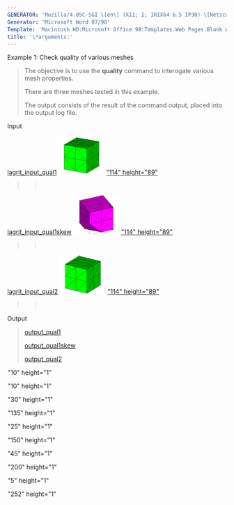 ```yaml
---
GENERATOR: 'Mozilla/4.05C-SGI \[en\] (X11; I; IRIX64 6.5 IP30) \[Netscape\]'
Generator: 'Microsoft Word 97/98'
Template: 'Macintosh HD:Microsoft Office 98:Templates:Web Pages:Blank Web Page'
title: '\*arguments:'
---
```


Example 1: Check quality of various meshes

> The objective is to use the **quality** command to interogate various
> mesh properties.
>
> There are three meshes tested in this example.
>
> The output consists of the result of the command output, placed into
> the output log file.

Input

[lagrit\_input\_qual1![](image/qual1_tn.gif)"114"
height="89"](../input_output/lagrit_input_qual1)

> >  

[lagrit\_input\_qual1skew![](image/qua11skew_tn.gif)"114"
height="89"](../input_output/lagrit_input_qual1skew)

> >  

[lagrit\_input\_qual2![](image/qual2_tn.gif)"114"
height="89"](../input_output/lagrit_input_qual2)

> >  

Output

> [output\_qual1](../input_output/output_qual1)
>
> [output\_qual1skew](../input_output/output_qual1skew)
>
> [output\_qual2](../input_output/output_qual2)

![](transparent.gif)"10" height="1"

![](transparent.gif)"10" height="1"

![](transparent.gif)"30" height="1"

![](transparent.gif)"135" height="1"

![](transparent.gif)"25" height="1"

![](transparent.gif)"150" height="1"

![](transparent.gif)"45" height="1"

![](transparent.gif)"200" height="1"

![](transparent.gif)"5" height="1"

![](transparent.gif)"252" height="1"
